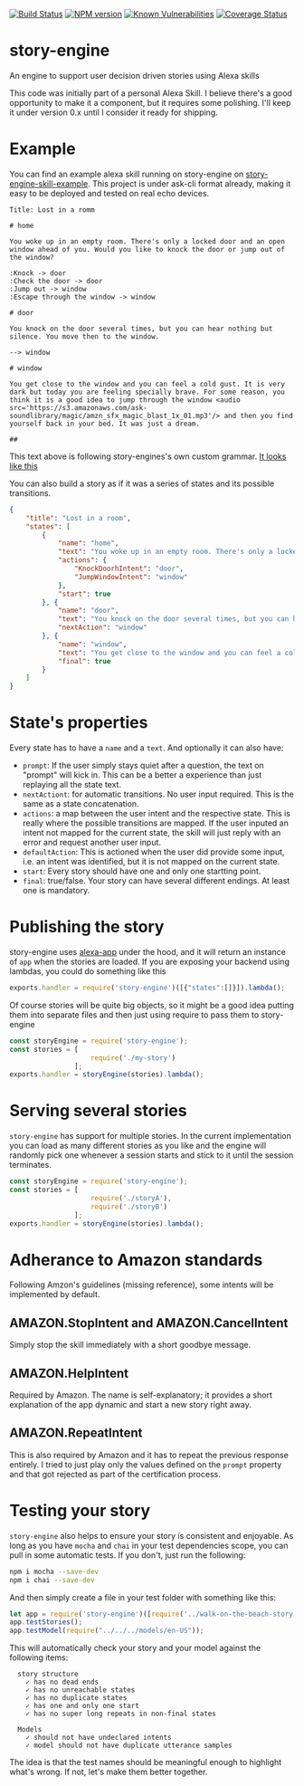 [![Build Status](https://travis-ci.org/trofo-systems/story-engine.svg?branch=master)](https://travis-ci.org/trofo-systems/story-engine)
[![NPM version](https://img.shields.io/npm/v/story-engine.svg)](https://www.npmjs.com/package/story-engine)
[![Known Vulnerabilities](https://snyk.io/test/github/trofo-systems/story-engine/badge.svg?targetFile=package.json)](https://snyk.io/test/github/trofo-systems/story-engine?targetFile=package.json)
[![Coverage Status](https://coveralls.io/repos/github/trofo-systems/story-engine/badge.svg?branch=master)](https://coveralls.io/github/trofo-systems/story-engine?branch=master)
# story-engine
An engine to support user decision driven stories using Alexa skills

This code was initially part of a personal Alexa Skill. I believe there's a good opportunity to make it a component, but it requires some polishing. I'll keep it under version 0.x until I consider it ready for shipping.

# Example

You can find an example alexa skill running on story-engine on [story-engine-skill-example](https://github.com/trofo-systems/story-engine-skill-example). This project is under ask-cli format already, making it easy to be deployed and tested on real echo devices.

```
Title: Lost in a romm

# home

You woke up in an empty room. There's only a locked door and an open window ahead of you. Would you like to knock the door or jump out of the window?

:Knock -> door
:Check the door -> door
:Jump out -> window
:Escape through the window -> window

# door

You knock on the door several times, but you can hear nothing but silence. You move then to the window.

--> window

# window

You get close to the window and you can feel a cold gust. It is very dark but today you are feeling specially brave. For some reason, you think it is a good idea to jump through the window <audio src='https://s3.amazonaws.com/ask-soundlibrary/magic/amzn_sfx_magic_blast_1x_01.mp3'/> and then you find yourself back in your bed. It was just a dream.

##
```

This text above is following story-engines's own custom grammar. [It looks like this](docs/rail-road.html)


You can also build a story as if it was a series of states and its possible transitions.

```json
{
    "title": "Lost in a room",
    "states": [
        {
            "name": "home",
            "text": "You woke up in an empty room. There's only a locked door and an open window ahead of you. Would you like to knock the door or jump out of the window?",
            "actions": {
                "KnockDoorhIntent": "door",
                "JumpWindowIntent": "window"
            },
            "start": true
        }, {
            "name": "door",
            "text": "You knock on the door several times, but you can hear nothing but silence. You move then to the window.",
            "nextAction": "window"
        }, {
            "name": "window",
            "text": "You get close to the window and you can feel a cold gust. It is very dark but today you are feeling specially brave. For some reason, you think it is a good idea to jump through the window <audio src='https://s3.amazonaws.com/ask-soundlibrary/magic/amzn_sfx_magic_blast_1x_01.mp3'/> and then you find yourself back in your bed. It was just a dream.",
            "final": true
        }
    ]
}

```
# State's properties

Every state has to have a `name` and a `text`. And optionally it can also have:

* `prompt`: If the user simply stays quiet after a question, the text on "prompt" will kick in. This can be a better a experience than just replaying all the state text.
* `nextActiont`: for automatic transitions. No user input required. This is the same as a state concatenation.
* `actions`: a map between the user intent and the respective state. This is really where the possible transitions are mapped. If the user inputed an intent not mapped for the current state, the skill will just reply with an error and request another user input.
* `defaultAction`: This is actioned when the user did provide some input, i.e. an intent was identified, but it is not mapped on the current state.
* `start`: Every story should have one and only one startting point.
* `final`: true/false. Your story can have several different endings. At least one is mandatory.

# Publishing the story

story-engine uses [alexa-app](https://github.com/alexa-js/alexa-app) under the hood, and it will return an instance of `app` when the stories are loaded.
If you are exposing your backend using lambdas, you could do something like this

```javascript
exports.handler = require('story-engine')([{"states":[]}]).lambda();
```

Of course stories will be quite big objects, so it might be a good idea putting them into separate files and then just using require to pass them to story-engine

```javascript
const storyEngine = require('story-engine');
const stories = [
                    require('./my-story')
                ];
exports.handler = storyEngine(stories).lambda();
```

# Serving several stories

`story-engine` has support for multiple stories. In the current implementation you can load as many different stories as you like and the engine will randomly pick one whenever a session starts and stick to it until the session terminates.

```javascript
const storyEngine = require('story-engine');
const stories = [
                    require('./storyA'),
                    require('./storyB')
                ];
exports.handler = storyEngine(stories).lambda();
```

# Adherance to Amazon standards

Following Amzon's guidelines (missing reference), some intents will be implemented by default.

## AMAZON.StopIntent and AMAZON.CancelIntent

Simply stop the skill immediately with a short goodbye message.

## AMAZON.HelpIntent

Required by Amazon. The name is self-explanatory; it provides a short explanation of the app dynamic and start a new story right away.

## AMAZON.RepeatIntent

This is also required by Amazon and it has to repeat the previous response entirely. I tried to just play only the values defined on the `prompt` property and that got rejected as part of the certification process.

# Testing your story

`story-engine` also helps to ensure your story is consistent and enjoyable. As long as you have `mocha` and `chai` in your test dependencies scope, you can pull in some automatic tests. If you don't, just run the following:

```bash
npm i mocha --save-dev
npm i chai --save-dev
```

And then simply create a file in your test folder with something like this:

```javascript
let app = require('story-engine')([require('../walk-on-the-beach-story')]);
app.testStories();
app.testModel(require("../../../models/en-US"));
```

This will automatically check your story and your model against the following items:

```
  story structure
    ✓ has no dead ends
    ✓ has no unreachable states
    ✓ has no duplicate states
    ✓ has one and only one start
    ✓ has no super long repeats in non-final states

  Models
    ✓ should not have undeclared intents
    ✓ model should not have duplicate utterance samples
```

The idea is that the test names should be meaningful enough to highlight what's wrong. If not, let's make them better together.